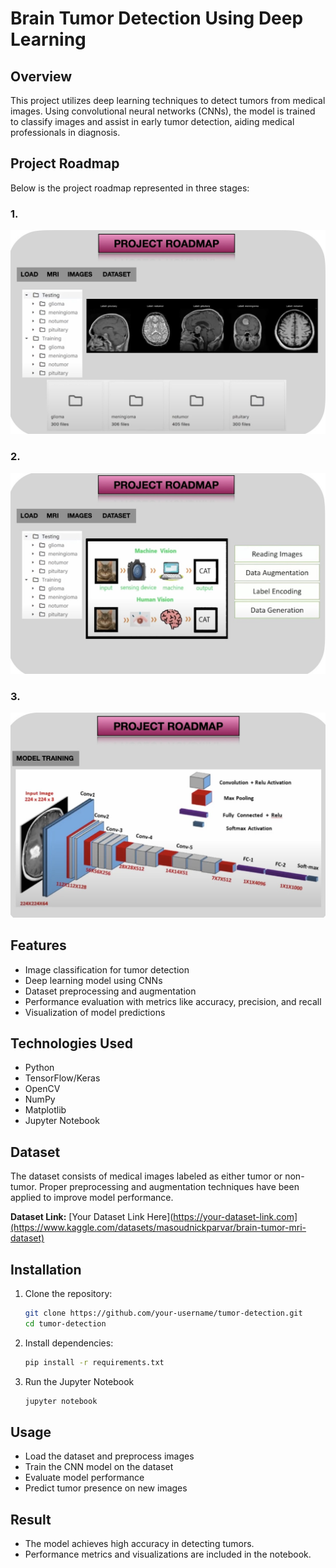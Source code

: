 # Brain Tumor Detection Using Deep Learning

## Overview
This project utilizes deep learning techniques to detect tumors from medical images. Using convolutional neural networks (CNNs), the model is trained to classify images and assist in early tumor detection, aiding medical professionals in diagnosis.

## Project Roadmap  

Below is the project roadmap represented in three stages:

### 1. 
![ScreenShot](98783F3C-3809-4934-A881-667B32F8A5D4_1_201_a.jpeg)  

### 2.  
![ScreenShot](A9FDCFD0-931E-4415-BC0D-C53058B8D142_1_105_c.jpeg) 

### 3.  
![ScreenShot](221C8C41-26F6-45DD-A6BE-A6D09A1C8DF5_1_105_c.jpeg)  

## Features
- Image classification for tumor detection
- Deep learning model using CNNs
- Dataset preprocessing and augmentation
- Performance evaluation with metrics like accuracy, precision, and recall
- Visualization of model predictions

## Technologies Used
- Python
- TensorFlow/Keras
- OpenCV
- NumPy
- Matplotlib
- Jupyter Notebook

## Dataset  
The dataset consists of medical images labeled as either tumor or non-tumor. Proper preprocessing and augmentation techniques have been applied to improve model performance.  

**Dataset Link:** [Your Dataset Link Here](https://your-dataset-link.com](https://www.kaggle.com/datasets/masoudnickparvar/brain-tumor-mri-dataset)  


## Installation
1. Clone the repository:
   ```bash
   git clone https://github.com/your-username/tumor-detection.git
   cd tumor-detection
2. Install dependencies:
   ```bash
   pip install -r requirements.txt
3. Run the Jupyter Notebook
   ```bash
   jupyter notebook

## Usage
- Load the dataset and preprocess images
- Train the CNN model on the dataset
- Evaluate model performance
- Predict tumor presence on new images

## Result
- The model achieves high accuracy in detecting tumors.
- Performance metrics and visualizations are included in the notebook.


  
   
